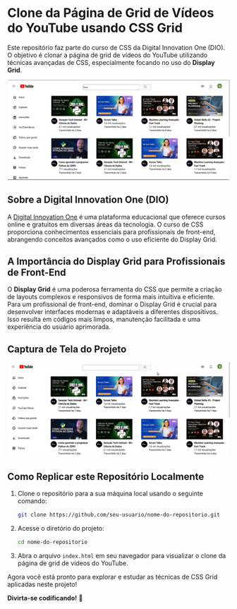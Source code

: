 # Clone da Página de Grid de Vídeos do YouTube usando CSS Grid

Este repositório faz parte do curso de CSS da Digital Innovation One (DIO). O objetivo é clonar a página de grid de vídeos do YouTube utilizando técnicas avançadas de CSS, especialmente focando no uso do **Display Grid**.

![YouTube Grid Clone](./assets/images/screenshot_project.png)

## Sobre a Digital Innovation One (DIO)

A [Digital Innovation One](https://www.dio.me/) é uma plataforma educacional que oferece cursos online e gratuitos em diversas áreas da tecnologia. O curso de CSS proporciona conhecimentos essenciais para profissionais de front-end, abrangendo conceitos avançados como o uso eficiente do Display Grid.

## A Importância do Display Grid para Profissionais de Front-End

O **Display Grid** é uma poderosa ferramenta do CSS que permite a criação de layouts complexos e responsivos de forma mais intuitiva e eficiente. Para um profissional de front-end, dominar o Display Grid é crucial para desenvolver interfaces modernas e adaptáveis a diferentes dispositivos. Isso resulta em códigos mais limpos, manutenção facilitada e uma experiência do usuário aprimorada.

## Captura de Tela do Projeto

<img src="./assets/images/captura.gif" alt="capture"/>

## Como Replicar este Repositório Localmente

1. Clone o repositório para a sua máquina local usando o seguinte comando:

    ```bash
    git clone https://github.com/seu-usuario/nome-do-repositorio.git
    ```

2. Acesse o diretório do projeto:

    ```bash
    cd nome-do-repositorio
    ```

3. Abra o arquivo `index.html` em seu navegador para visualizar o clone da página de grid de vídeos do YouTube.

Agora você está pronto para explorar e estudar as técnicas de CSS Grid aplicadas neste projeto!

**Divirta-se codificando!** 🚀